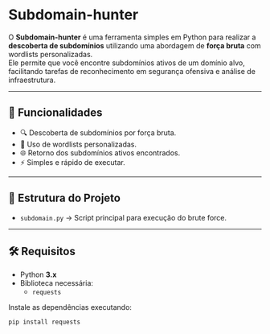 # Subdomain-hunter

O **Subdomain-hunter** é uma ferramenta simples em Python para realizar a **descoberta de subdomínios** utilizando uma abordagem de **força bruta** com wordlists personalizadas.  
Ele permite que você encontre subdomínios ativos de um domínio alvo, facilitando tarefas de reconhecimento em segurança ofensiva e análise de infraestrutura.

---

## 🚀 Funcionalidades

- 🔍 Descoberta de subdomínios por força bruta.  
- 📂 Uso de wordlists personalizadas.  
- 🌐 Retorno dos subdomínios ativos encontrados.  
- ⚡ Simples e rápido de executar.  

---

## 📂 Estrutura do Projeto

- `subdomain.py` → Script principal para execução do brute force.  

---

## 🛠️ Requisitos

- Python **3.x**  
- Biblioteca necessária:  
  - `requests`  

Instale as dependências executando:

```bash
pip install requests
